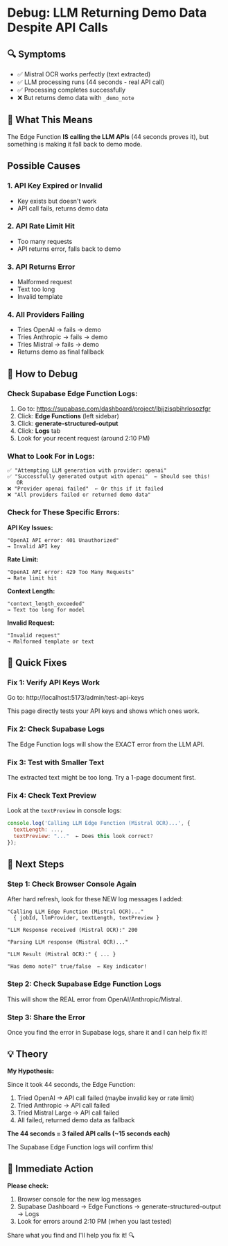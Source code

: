 # Debug: LLM Returning Demo Data Despite API Calls

## 🔍 Symptoms

- ✅ Mistral OCR works perfectly (text extracted)
- ✅ LLM processing runs (44 seconds - real API call)
- ✅ Processing completes successfully
- ❌ But returns demo data with `_demo_note`

## 🎯 What This Means

The Edge Function **IS calling the LLM APIs** (44 seconds proves it), but something is making it fall back to demo mode.

## Possible Causes

### 1. API Key Expired or Invalid
- Key exists but doesn't work
- API call fails, returns demo data

### 2. API Rate Limit Hit
- Too many requests
- API returns error, falls back to demo

### 3. API Returns Error
- Malformed request
- Text too long
- Invalid template

### 4. All Providers Failing
- Tries OpenAI → fails → demo
- Tries Anthropic → fails → demo  
- Tries Mistral → fails → demo
- Returns demo as final fallback

## 🧪 How to Debug

### Check Supabase Edge Function Logs:

1. Go to: https://supabase.com/dashboard/project/lbjjzisqbihrlosozfgr
2. Click: **Edge Functions** (left sidebar)
3. Click: **generate-structured-output**
4. Click: **Logs** tab
5. Look for your recent request (around 2:10 PM)

### What to Look For in Logs:

```
✅ "Attempting LLM generation with provider: openai"
✅ "Successfully generated output with openai"  ← Should see this!
   OR
❌ "Provider openai failed"  ← Or this if it failed
❌ "All providers failed or returned demo data"
```

### Check for These Specific Errors:

**API Key Issues:**
```
"OpenAI API error: 401 Unauthorized"
→ Invalid API key
```

**Rate Limit:**
```
"OpenAI API error: 429 Too Many Requests"
→ Rate limit hit
```

**Context Length:**
```
"context_length_exceeded"
→ Text too long for model
```

**Invalid Request:**
```
"Invalid request"
→ Malformed template or text
```

## 🔧 Quick Fixes

### Fix 1: Verify API Keys Work

Go to: http://localhost:5173/admin/test-api-keys

This page directly tests your API keys and shows which ones work.

### Fix 2: Check Supabase Logs

The Edge Function logs will show the EXACT error from the LLM API.

### Fix 3: Test with Smaller Text

The extracted text might be too long. Try a 1-page document first.

### Fix 4: Check Text Preview

Look at the `textPreview` in console logs:
```javascript
console.log('Calling LLM Edge Function (Mistral OCR)...', { 
  textLength: ...,
  textPreview: "..."  ← Does this look correct?
});
```

## 🎯 Next Steps

### Step 1: Check Browser Console Again

After hard refresh, look for these NEW log messages I added:

```
"Calling LLM Edge Function (Mistral OCR)..."
  { jobId, llmProvider, textLength, textPreview }

"LLM Response received (Mistral OCR):" 200

"Parsing LLM response (Mistral OCR)..."

"LLM Result (Mistral OCR):" { ... }

"Has demo note?" true/false  ← Key indicator!
```

### Step 2: Check Supabase Edge Function Logs

This will show the REAL error from OpenAI/Anthropic/Mistral.

### Step 3: Share the Error

Once you find the error in Supabase logs, share it and I can help fix it!

## 💡 Theory

**My Hypothesis:**

Since it took 44 seconds, the Edge Function:
1. Tried OpenAI → API call failed (maybe invalid key or rate limit)
2. Tried Anthropic → API call failed
3. Tried Mistral Large → API call failed
4. All failed, returned demo data as fallback

**The 44 seconds = 3 failed API calls (~15 seconds each)**

The Supabase Edge Function logs will confirm this!

## 🚀 Immediate Action

**Please check:**
1. Browser console for the new log messages
2. Supabase Dashboard → Edge Functions → generate-structured-output → Logs
3. Look for errors around 2:10 PM (when you last tested)

Share what you find and I'll help you fix it! 🔍

